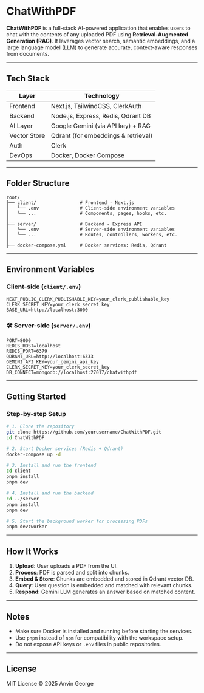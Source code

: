 #  ChatWithPDF

**ChatWithPDF** is a full-stack AI-powered application that enables users to chat with the contents of any uploaded PDF using **Retrieval-Augmented Generation (RAG)**. It leverages vector search, semantic embeddings, and a large language model (LLM) to generate accurate, context-aware responses from documents.

---

##  Tech Stack

| Layer        | Technology                          |
|--------------|--------------------------------------|
| Frontend     | Next.js, TailwindCSS, ClerkAuth      |
| Backend      | Node.js, Express, Redis, Qdrant DB   |
| AI Layer     | Google Gemini (via API key) + RAG    |
| Vector Store | Qdrant (for embeddings & retrieval)  |
| Auth         | Clerk                                |
| DevOps       | Docker, Docker Compose               |

---

##  Folder Structure

```
root/
├── client/                # Frontend - Next.js
│   └── .env               # Client-side environment variables
│   └── ...                # Components, pages, hooks, etc.
│
├── server/                # Backend - Express API
│   └── .env               # Server-side environment variables
│   └── ...                # Routes, controllers, workers, etc.
│
├── docker-compose.yml     # Docker services: Redis, Qdrant
```

---

##  Environment Variables

###  Client-side (`client/.env`)
```
NEXT_PUBLIC_CLERK_PUBLISHABLE_KEY=your_clerk_publishable_key
CLERK_SECRET_KEY=your_clerk_secret_key
BASE_URL=http://localhost:3000
```

### 🛠️ Server-side (`server/.env`)
```
PORT=8000
REDIS_HOST=localhost
REDIS_PORT=6379
QDRANT_URL=http://localhost:6333
GEMINI_API_KEY=your_gemini_api_key
CLERK_SECRET_KEY=your_clerk_secret_key
DB_CONNECT=mongodb://localhost:27017/chatwithpdf
```

---

##  Getting Started

###  Step-by-step Setup

```bash
# 1. Clone the repository
git clone https://github.com/yourusername/ChatWithPDF.git
cd ChatWithPDF

# 2. Start Docker services (Redis + Qdrant)
docker-compose up -d

# 3. Install and run the frontend
cd client
pnpm install
pnpm dev

# 4. Install and run the backend
cd ../server
pnpm install
pnpm dev

# 5. Start the background worker for processing PDFs
pnpm dev:worker
```

---

##  How It Works

1. **Upload**: User uploads a PDF from the UI.
2. **Process**: PDF is parsed and split into chunks.
3. **Embed & Store**: Chunks are embedded and stored in Qdrant vector DB.
4. **Query**: User question is embedded and matched with relevant chunks.
5. **Respond**: Gemini LLM generates an answer based on matched content.

---

##  Notes

- Make sure Docker is installed and running before starting the services.
- Use `pnpm` instead of `npm` for compatibility with the workspace setup.
- Do not expose API keys or `.env` files in public repositories.

---

##  License

MIT License © 2025 Anvin George
